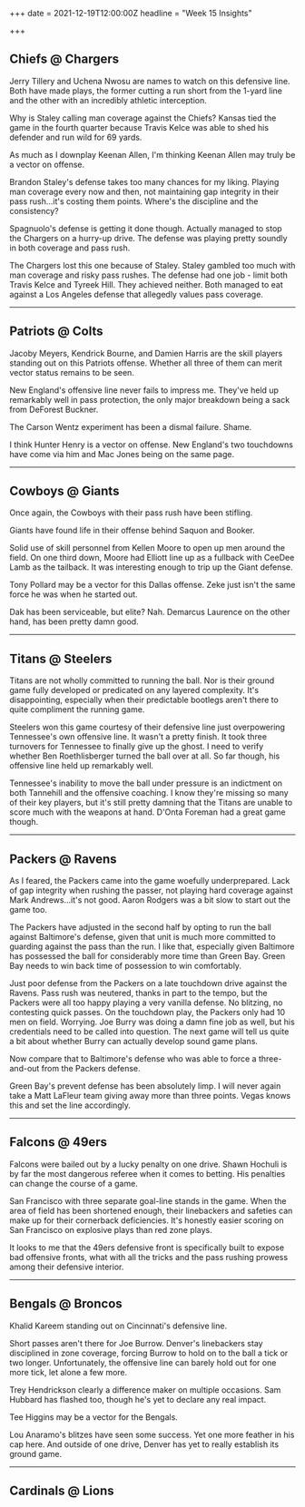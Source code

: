 +++
date = 2021-12-19T12:00:00Z
headline = "Week 15 Insights"

+++
## Chiefs @ Chargers

Jerry Tillery and Uchena Nwosu are names to watch on this defensive line. Both have made plays, the former cutting a run short from the 1-yard line and the other with an incredibly athletic interception.

Why is Staley calling man coverage against the Chiefs? Kansas tied the game in the fourth quarter because Travis Kelce was able to shed his defender and run wild for 69 yards.

As much as I downplay Keenan Allen, I'm thinking Keenan Allen may truly be a vector on offense.

Brandon Staley's defense takes too many chances for my liking. Playing man coverage every now and then, not maintaining gap integrity in their pass rush...it's costing them points. Where's the discipline and the consistency?

Spagnuolo's defense is getting it done though. Actually managed to stop the Chargers on a hurry-up drive. The defense was playing pretty soundly in both coverage and pass rush.

The Chargers lost this one because of Staley. Staley gambled too much with man coverage and risky pass rushes. The defense had one job - limit both Travis Kelce and Tyreek Hill. They achieved neither. Both managed to eat against a Los Angeles defense that allegedly values pass coverage.

***

## Patriots @ Colts

Jacoby Meyers, Kendrick Bourne, and Damien Harris are the skill players standing out on this Patriots offense. Whether all three of them can merit vector status remains to be seen.

New England's offensive line never fails to impress me. They've held up remarkably well in pass protection, the only major breakdown being a sack from DeForest Buckner.

The Carson Wentz experiment has been a dismal failure. Shame.

I think Hunter Henry is a vector on offense. New England's two touchdowns have come via him and Mac Jones being on the same page.

***

## Cowboys @ Giants

Once again, the Cowboys with their pass rush have been stifling.

Giants have found life in their offense behind Saquon and Booker.

Solid use of skill personnel from Kellen Moore to open up men around the field. On one third down, Moore had Elliott line up as a fullback with CeeDee Lamb as the tailback. It was interesting enough to trip up the Giant defense.

Tony Pollard may be a vector for this Dallas offense. Zeke just isn't the same force he was when he started out.

Dak has been serviceable, but elite? Nah. Demarcus Laurence on the other hand, has been pretty damn good.

***

## Titans @ Steelers

Titans are not wholly committed to running the ball. Nor is their ground game fully developed or predicated on any layered complexity. It's disappointing, especially when their predictable bootlegs aren't there to quite compliment the running game.

Steelers won this game courtesy of their defensive line just overpowering Tennessee's own offensive line. It wasn't a pretty finish. It took three turnovers for Tennessee to finally give up the ghost. I need to verify whether Ben Roethlisberger turned the ball over at all. So far though, his offensive line held up remarkably well.

Tennessee's inability to move the ball under pressure is an indictment on both Tannehill and the offensive coaching. I know they're missing so many of their key players, but it's still pretty damning that the Titans are unable to score much with the weapons at hand. D'Onta Foreman had a great game though.

***

## Packers @ Ravens

As I feared, the Packers came into the game woefully underprepared. Lack of gap integrity when rushing the passer, not playing hard coverage against Mark Andrews...it's not good. Aaron Rodgers was a bit slow to start out the game too.

The Packers have adjusted in the second half by opting to run the ball against Baltimore's defense, given that unit is much more committed to guarding against the pass than the run. I like that, especially given Baltimore has possessed the ball for considerably more time than Green Bay. Green Bay needs to win back time of possession to win comfortably.

Just poor defense from the Packers on a late touchdown drive against the Ravens. Pass rush was neutered, thanks in part to the tempo, but the Packers were all too happy playing a very vanilla defense. No blitzing, no contesting quick passes. On the touchdown play, the Packers only had 10 men on field. Worrying. Joe Burry was doing a damn fine job as well, but his credentials need to be called into question. The next game will tell us quite a bit about whether Burry can actually develop sound game plans.

Now compare that to Baltimore's defense who was able to force a three-and-out from the Packers defense.

Green Bay's prevent defense has been absolutely limp. I will never again take a Matt LaFleur team giving away more than three points. Vegas knows this and set the line accordingly.

***

## Falcons @ 49ers

Falcons were bailed out by a lucky penalty on one drive. Shawn Hochuli is by far the most dangerous referee when it comes to betting. His penalties can change the course of a game.

San Francisco with three separate goal-line stands in the game. When the area of field has been shortened enough, their linebackers and safeties can make up for their cornerback deficiencies. It's honestly easier scoring on San Francisco on explosive plays than red zone plays.

It looks to me that the 49ers defensive front is specifically built to expose bad offensive fronts, what with all the tricks and the pass rushing prowess among their defensive interior.

***

## Bengals @ Broncos

Khalid Kareem standing out on Cincinnati's defensive line.

Short passes aren't there for Joe Burrow. Denver's linebackers stay disciplined in zone coverage, forcing Burrow to hold on to the ball a tick or two longer. Unfortunately, the offensive line can barely hold out for one more tick, let alone a few more.

Trey Hendrickson clearly a difference maker on multiple occasions. Sam Hubbard has flashed too, though he's yet to declare any real impact.

Tee Higgins may be a vector for the Bengals.

Lou Anaramo's blitzes have seen some success. Yet one more feather in his cap here. And outside of one drive, Denver has yet to really establish its ground game.

***

## Cardinals @ Lions